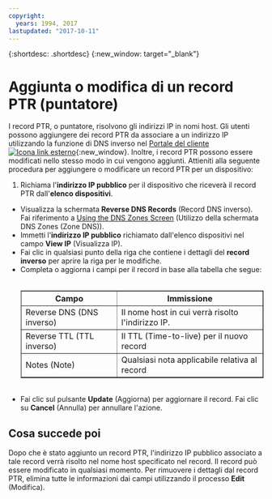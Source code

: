 ```yaml
---
copyright:
  years: 1994, 2017
lastupdated: "2017-10-11"
---
```


{:shortdesc: .shortdesc}
{:new_window: target="_blank"}

# Aggiunta o modifica di un record PTR (puntatore)

I record PTR, o puntatore, risolvono gli indirizzi IP in nomi host. Gli utenti possono aggiungere dei record PTR da associare a un indirizzo IP utilizzando la funzione di DNS inverso nel [Portale del cliente![Icona link esterno](../../icons/launch-glyph.svg "Icona link esterno")](https://control.softlayer.com/){:new_window}. Inoltre, i record PTR possono essere modificati nello stesso modo in cui vengono aggiunti. Attieniti alla seguente procedura per aggiungere o modificare un record PTR per un dispositivo:

1. Richiama l'**indirizzo IP pubblico** per il dispositivo che riceverà il record PTR dall'**elenco dispositivi**.
* Visualizza la schermata **Reverse DNS Records** (Record DNS inverso). Fai riferimento a [Using the DNS Zones Screen](use-dns-zones-screen.html) (Utilizzo della schermata DNS Zones (Zone DNS)).
* Immetti l'**indirizzo IP pubblico** richiamato dall'elenco dispositivi nel campo **View IP** (Visualizza IP).
* Fai clic in qualsiasi punto della riga che contiene i dettagli del **record inverso** per aprire la riga per le modifiche.
* Completa o aggiorna i campi per il record in base alla tabella che segue:<br/><br/><table border="1"><tbody><tr><th>Campo</th><th>Immissione</th></tr><tr><td>Reverse DNS (DNS inverso)</td><td>Il nome host in cui verrà risolto l'indirizzo IP.</td></tr><tr><td>Reverse TTL (TTL inverso)</td><td>Il TTL (Time-to-live) per il nuovo record</td></tr><tr><td>Notes (Note)</td><td>Qualsiasi nota applicabile relativa al record</td></tr></tbody></table><br/>
* Fai clic sul pulsante **Update** (Aggiorna) per aggiornare il record. Fai clic su **Cancel** (Annulla) per annullare l'azione.

## Cosa succede poi

Dopo che è stato aggiunto un record PTR, l'indirizzo IP pubblico associato a tale record verrà risolto nel nome host specificato nel record. Il record può essere modificato in qualsiasi momento. Per rimuovere i dettagli dal record PTR, elimina tutte le informazioni dai campi utilizzando il processo **Edit** (Modifica).
